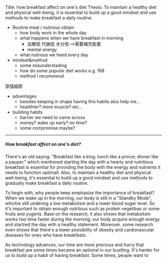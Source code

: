 
Title: how breakfast affect on one's diet 
Thesis: To maintain a healthy diet and physical well-being, it is essential to build up a good mindset and use methods to make breakfast a daily routine.

- Routine meal / nutrious obtain
	- how body work in the whole day
	- what happens when we have breakfast in morning
		- 血糖低 代謝低 水分低-->需要補充能量
		- mental energy
	- what nutrious we heed every day
- mindset&method
	- some misunderstading
	- how do some popular diet works e.g. 168
	- method I recommend

穿插細節
- adventages
	- besides keeping in shape having this habits also help me...
	- healithier? more muscle? etc...
- building habits
	- barrier we need to came across
	- money? wake up early? no time?
	- some compromise maybe?

---

##### How breakfast affect on one's diet?

There's an old saying: “Breakfast like a king; lunch like a prince; dinner like a pauper.” which mentioned starting the day with a hearty and nutritious breakfast is essential for providing the body with the energy and nutrients it needs to function optimall. Also, to maintain a healthy diet and physical well-being, it's essential to build up a good mindset and use methods to gradually make breakfast a daily routine.

To begin with, why people keep emphasize the importance of breakfast? When we wake up in the morning, our body is still in a "Standby Mode", whichis still undering a low metabolism and a lower blood suger level. So it's important to obtain enough nutrtious  such as protein vegetibas or some fruits and yugerts. Base on the research, it also shows that metabolism works two time faster during the morning, our body acquire enough energy and startred the day with a healthy statement. Moreover, some research even shows that there's a lower possibility of obesity and cardiovascular diseases for ones who have breakfasts.

As technology advances, our time are more precious and hurry that breakfast are some times became an optional in our bustling. It's harder for us to build up a habit of having breakfast. Some times, people want to 

